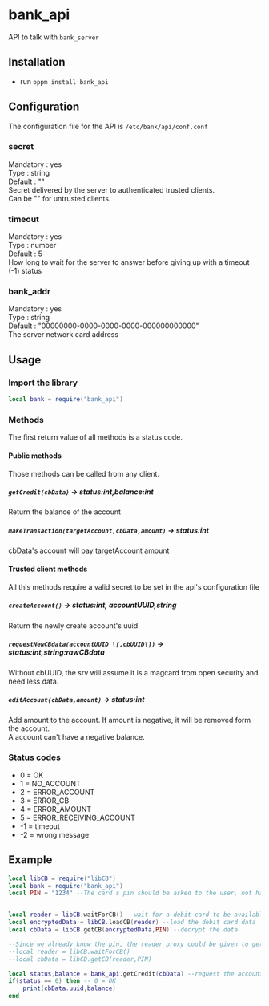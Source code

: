 # bank_api
API to talk with `bank_server`

## Installation
- run `oppm install bank_api`

## Configuration
The configuration file for the API is `/etc/bank/api/conf.conf`

### secret
Mandatory : yes  
Type : string  
Default : ""  
Secret delivered by the server to authenticated trusted clients.  
Can be "" for untrusted clients.

### timeout
Mandatory : yes  
Type : number  
Default : 5  
How long to wait for the server to answer before giving up with a timeout (-1) status
### bank_addr
Mandatory : yes  
Type : string  
Default : "00000000-0000-0000-0000-000000000000"  
The server network card address

## Usage

### Import the library
```lua
local bank = require("bank_api")
```

### Methods
The first return value of all methods is a status code.  

#### Public methods
Those methods can be called from any client.

##### `getCredit(cbData)` -> status:int,balance:int
Return the balance of the account

##### `makeTransaction(targetAccount,cbData,amount)` -> status:int
cbData's account will pay targetAccount amount

#### Trusted client methods
All this methods require a valid secret to be set in the api's configuration file

##### `createAccount()` -> status:int, accountUUID,string
Return the newly create account's uuid

##### `requestNewCBdata(accountUUID \[,cbUUID\])` -> status:int,string:rawCBdata
Without cbUUID, the srv will assume it is a magcard from open security and need less data.

##### `editAccount(cbData,amount)` -> status:int
Add amount to the account. If amount is negative, it will be removed form the account.  
A account can't have a negative balance.

### Status codes
- 0 = OK
- 1 = NO_ACCOUNT
- 2 = ERROR_ACCOUNT
- 3 = ERROR_CB
- 4 = ERROR_AMOUNT
- 5 = ERROR_RECEIVING_ACCOUNT
- -1 = timeout
- -2 = wrong message

## Example
```lua
local libCB = require("libCB")
local bank = require("bank_api")
local PIN = "1234" --The card's pin should be asked to the user, not hard coded


local reader = libCB.waitForCB() --wait for a debit card to be available
local encryptedData = libCB.loadCB(reader) --load the debit card data
local cbData = libCB.getCB(encryptedData,PIN) --decrypt the data

--Since we already know the pin, the reader proxy could be given to getCB
--local reader = libCB.waitForCB()
--local cbData = libCB.getCB(reader,PIN)

local status,balance = bank_api.getCredit(cbData) --request the account's balance from the server
if(status == 0) then -- 0 = OK
    print(cbData.uuid,balance)
end
```
